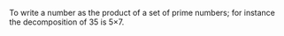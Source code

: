 To write a number as the product of a set of prime numbers; for instance
the decomposition of 35 is 5×7.
